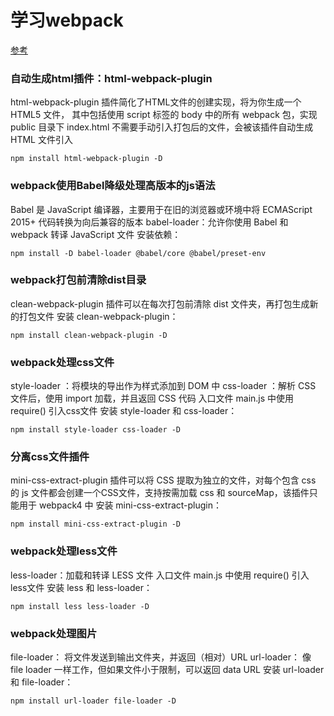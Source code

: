 # 学习webpack

[参考](https://juejin.cn/post/6904538360249843719#heading-7)



### 自动生成html插件：html-webpack-plugin
html-webpack-plugin 插件简化了HTML文件的创建实现，将为你生成一个 HTML5 文件， 其中包括使用 script 标签的 body 中的所有 webpack 包，实现 public 目录下 index.html 不需要手动引入打包后的文件，会被该插件自动生成 HTML 文件引入
```
npm install html-webpack-plugin -D
```

### webpack使用Babel降级处理高版本的js语法 
Babel 是 JavaScript 编译器，主要用于在旧的浏览器或环境中将 ECMAScript 2015+ 代码转换为向后兼容的版本 babel-loader：允许你使用 Babel 和 webpack 转译 JavaScript 文件 安装依赖：
```
npm install -D babel-loader @babel/core @babel/preset-env
```

### webpack打包前清除dist目录
clean-webpack-plugin 插件可以在每次打包前清除 dist 文件夹，再打包生成新的打包文件 安装 clean-webpack-plugin：
```
npm install clean-webpack-plugin -D
```
### webpack处理css文件
style-loader ：将模块的导出作为样式添加到 DOM 中
css-loader ：解析 CSS 文件后，使用 import 加载，并且返回 CSS 代码
入口文件 main.js 中使用 require() 引入css文件
安装 style-loader 和 css-loader：

```
npm install style-loader css-loader -D
```


### 分离css文件插件
mini-css-extract-plugin 插件可以将 CSS 提取为独立的文件，对每个包含 css 的 js 文件都会创建一个CSS文件，支持按需加载 css 和 sourceMap，该插件只能用于 webpack4 中
安装 mini-css-extract-plugin：

```
npm install mini-css-extract-plugin -D
```

### webpack处理less文件

less-loader：加载和转译 LESS 文件 入口文件 main.js 中使用 require() 引入less文件 安装 less 和 less-loader：

```
npm install less less-loader -D
```

### webpack处理图片

file-loader： 将文件发送到输出文件夹，并返回（相对）URL url-loader： 像 file loader 一样工作，但如果文件小于限制，可以返回 data URL 安装 url-loader 和 file-loader：

```
npm install url-loader file-loader -D
```
